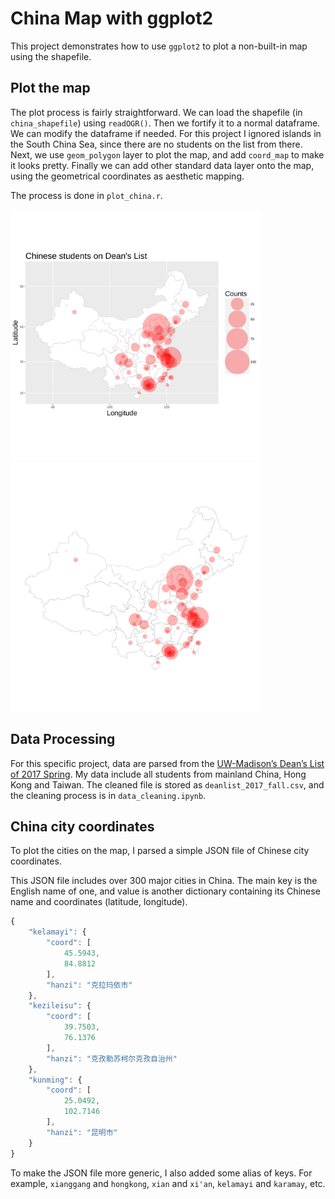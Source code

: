 # China Map with ggplot2
This project demonstrates how to use `ggplot2` to plot a non-built-in map using the shapefile.

## Plot the map
The plot process is fairly straightforward. We can load the shapefile (in `china_shapefile`) using `readOGR()`. Then we fortify it to a normal dataframe. We can modify the dataframe if needed. For this project I ignored islands in the South China Sea, since there are no students on the list from there. Next, we use `geom_polygon` layer to plot the map, and add `coord_map` to make it looks pretty. Finally we can add other standard data layer onto the map, using the geometrical coordinates as aesthetic mapping. 

The process is done in `plot_china.r`.

[<img src="./plot1.svg" width="400">](./plot1.svg)[<img src="./plot2.svg" width="400">](./plot2.svg)

## Data Processing

For this specific project, data are parsed from the [UW-Madison’s Dean’s List of 2017 Spring](https://dataviz.wisc.edu/views/UW-MadisonDeansList/ListDashboard?:iid=1&:isGuestRedirectFromVizportal=y&:embed=y). My data include all students from mainland China, Hong Kong and Taiwan. The cleaned file is stored as `deanlist_2017_fall.csv`, and the cleaning process is in `data_cleaning.ipynb`.

## China city coordinates
To plot the cities on the map, I parsed a simple JSON file of Chinese city coordinates. 

This JSON file includes over 300 major cities in China. The main key is the English name of one, and value is another dictionary containing its Chinese name and coordinates (latitude, longitude). 

```javascript
{
	"kelamayi": {
		"coord": [
			45.5943,
			84.8812
		],
		"hanzi": "克拉玛依市"
	},
	"kezileisu": {
		"coord": [
			39.7503,
			76.1376
		],
		"hanzi": "克孜勒苏柯尔克孜自治州"
	},
	"kunming": {
		"coord": [
			25.0492,
			102.7146
		],
		"hanzi": "昆明市"
	}
}
```

To make the JSON file more generic, I also added some alias of keys. For example, `xianggang` and `hongkong`, `xian` and `xi'an`, `kelamayi` and `karamay`, etc.